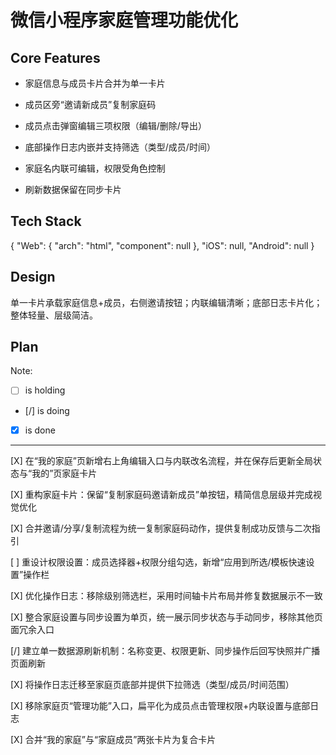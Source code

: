 # 微信小程序家庭管理功能优化

## Core Features

- 家庭信息与成员卡片合并为单一卡片

- 成员区旁“邀请新成员”复制家庭码

- 成员点击弹窗编辑三项权限（编辑/删除/导出）

- 底部操作日志内嵌并支持筛选（类型/成员/时间）

- 家庭名内联可编辑，权限受角色控制

- 刷新数据保留在同步卡片

## Tech Stack

{
  "Web": {
    "arch": "html",
    "component": null
  },
  "iOS": null,
  "Android": null
}

## Design

单一卡片承载家庭信息+成员，右侧邀请按钮；内联编辑清晰；底部日志卡片化；整体轻量、层级简洁。

## Plan

Note: 

- [ ] is holding
- [/] is doing
- [X] is done

---

[X] 在“我的家庭”页新增右上角编辑入口与内联改名流程，并在保存后更新全局状态与“我的”页家庭卡片

[X] 重构家庭卡片：保留“复制家庭码邀请新成员”单按钮，精简信息层级并完成视觉优化

[X] 合并邀请/分享/复制流程为统一复制家庭码动作，提供复制成功反馈与二次指引

[ ] 重设计权限设置：成员选择器+权限分组勾选，新增“应用到所选/模板快速设置”操作栏

[X] 优化操作日志：移除级别筛选栏，采用时间轴卡片布局并修复数据展示不一致

[X] 整合家庭设置与同步设置为单页，统一展示同步状态与手动同步，移除其他页面冗余入口

[/] 建立单一数据源刷新机制：名称变更、权限更新、同步操作后回写快照并广播页面刷新

[X] 将操作日志迁移至家庭页底部并提供下拉筛选（类型/成员/时间范围）

[X] 移除家庭页“管理功能”入口，扁平化为成员点击管理权限+内联设置与底部日志

[X] 合并“我的家庭”与“家庭成员”两张卡片为复合卡片
